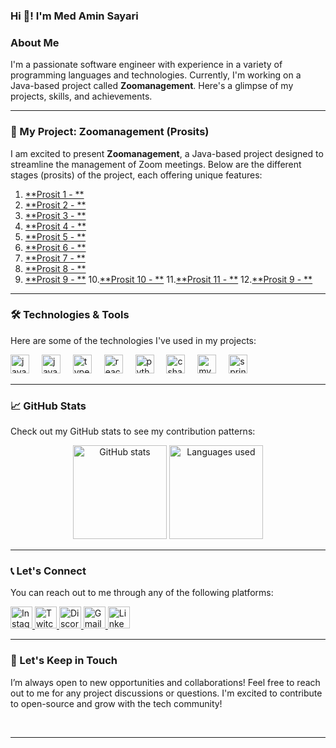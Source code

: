 <h3 align="left">Hi 👋! I'm Med Amin Sayari</h3>

### About Me
I'm a passionate software engineer with experience in a variety of programming languages and technologies. Currently, I'm working on a Java-based project called **Zoomanagement**. Here's a glimpse of my projects, skills, and achievements.

---

### 🚀 My Project: Zoomanagement (Prosits)

I am excited to present **Zoomanagement**, a Java-based project designed to streamline the management of Zoom meetings. Below are the different stages (prosits) of the project, each offering unique features:

1. [**Prosit 1 - **](https://github.com/kaaboura12/zoomanagement/tree/prosit-2)  
2. [**Prosit 2 - **](https://github.com/kaaboura12/zoomanagement/tree/prosit2)  
3. [**Prosit 3 - **](https://github.com/kaaboura12/zoomanagement/tree/prosit3)  
4. [**Prosit 4 - **](https://github.com/kaaboura12/zoomanagement/tree/prosit4)  
5. [**Prosit 5 - **](https://github.com/kaaboura12/zoomanagement/tree/prosit5)  
6. [**Prosit 6 - **](https://github.com/kaaboura12/zoomanagement/tree/prosit6)  
7. [**Prosit 7 - **](https://github.com/kaaboura12/zoomanagement/tree/prosit7)  
8. [**Prosit 8 - **](https://github.com/kaaboura12/zoomanagement/tree/prosit8)  
9. [**Prosit 9 - **](https://github.com/kaaboura12/zoomanagement/tree/prosit8)
10.[**Prosit 10 - **](https://github.com/kaaboura12/zoomanagement/tree/prosit10)
11.[**Prosit 11 - **](https://github.com/kaaboura12/zoomanagement/tree/prosit11)
12.[**Prosit 9 - **](https://github.com/kaaboura12/zoomanagement/tree/prosit12)

---

### 🛠️ Technologies & Tools

Here are some of the technologies I've used in my projects:

<div align="left">
  <img src="https://cdn.jsdelivr.net/gh/devicons/devicon/icons/java/java-original.svg" height="30" alt="java logo" />
  <img width="12" />
  <img src="https://cdn.jsdelivr.net/gh/devicons/devicon/icons/javascript/javascript-original.svg" height="30" alt="javascript logo" />
  <img width="12" />
  <img src="https://cdn.jsdelivr.net/gh/devicons/devicon/icons/typescript/typescript-original.svg" height="30" alt="typescript logo" />
  <img width="12" />
  <img src="https://cdn.jsdelivr.net/gh/devicons/devicon/icons/react/react-original.svg" height="30" alt="react logo" />
  <img width="12" />
  <img src="https://cdn.jsdelivr.net/gh/devicons/devicon/icons/python/python-original.svg" height="30" alt="python logo" />
  <img width="12" />
  <img src="https://cdn.jsdelivr.net/gh/devicons/devicon/icons/csharp/csharp-original.svg" height="30" alt="csharp logo" />
  <img width="12" />
  <img src="https://cdn.jsdelivr.net/gh/devicons/devicon/icons/mysql/mysql-original.svg" height="30" alt="mysql logo" />
  <img width="12" />
  <img src="https://cdn.jsdelivr.net/gh/devicons/devicon/icons/spring/spring-original.svg" height="30" alt="spring logo" />
</div>

---

### 📈 GitHub Stats

Check out my GitHub stats to see my contribution patterns:

<div align="center">
  <img src="https://github-readme-stats.vercel.app/api?username=kaaboura12&hide_title=false&hide_rank=false&show_icons=true&include_all_commits=true&count_private=true&disable_animations=false&theme=dracula&locale=en&hide_border=false" height="150" alt="GitHub stats" />
  <img src="https://github-readme-stats.vercel.app/api/top-langs?username=kaaboura12&locale=en&hide_title=false&layout=compact&card_width=320&langs_count=5&theme=dracula&hide_border=false" height="150" alt="Languages used" />
</div>

---

### 📞 Let's Connect

You can reach out to me through any of the following platforms:

<div align="left">
  <a href="https://www.instagram.com/yourusername/" target="_blank">
    <img src="https://img.shields.io/static/v1?message=Instagram&logo=instagram&label=&color=E4405F&logoColor=white&style=for-the-badge" height="35" alt="Instagram" />
  </a>
  <a href="https://www.twitch.tv/yourusername" target="_blank">
    <img src="https://img.shields.io/static/v1?message=Twitch&logo=twitch&label=&color=9146FF&logoColor=white&style=for-the-badge" height="35" alt="Twitch" />
  </a>
  <a href="https://discord.com/users/youruserid" target="_blank">
    <img src="https://img.shields.io/static/v1?message=Discord&logo=discord&label=&color=7289DA&logoColor=white&style=for-the-badge" height="35" alt="Discord" />
  </a>
  <a href="mailto:your.email@example.com" target="_blank">
    <img src="https://img.shields.io/static/v1?message=Gmail&logo=gmail&label=&color=D14836&logoColor=white&style=for-the-badge" height="35" alt="Gmail" />
  </a>
  <a href="https://www.linkedin.com/in/yourprofile/" target="_blank">
    <img src="https://img.shields.io/static/v1?message=LinkedIn&logo=linkedin&label=&color=0077B5&logoColor=white&style=for-the-badge" height="35" alt="LinkedIn" />
  </a>
</div>

---



### 📅 Let's Keep in Touch

I’m always open to new opportunities and collaborations! Feel free to reach out to me for any project discussions or questions. I'm excited to contribute to open-source and grow with the tech community!

<br clear="both">


---
